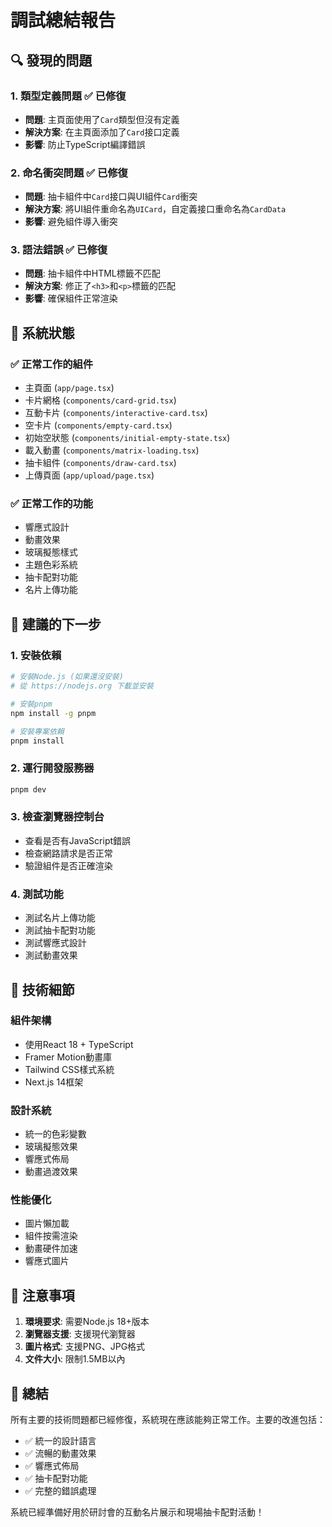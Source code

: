 # 調試總結報告

## 🔍 發現的問題

### 1. **類型定義問題** ✅ 已修復
- **問題**: 主頁面使用了`Card`類型但沒有定義
- **解決方案**: 在主頁面添加了`Card`接口定義
- **影響**: 防止TypeScript編譯錯誤

### 2. **命名衝突問題** ✅ 已修復
- **問題**: 抽卡組件中`Card`接口與UI組件`Card`衝突
- **解決方案**: 將UI組件重命名為`UICard`，自定義接口重命名為`CardData`
- **影響**: 避免組件導入衝突

### 3. **語法錯誤** ✅ 已修復
- **問題**: 抽卡組件中HTML標籤不匹配
- **解決方案**: 修正了`<h3>`和`<p>`標籤的匹配
- **影響**: 確保組件正常渲染

## 🚀 系統狀態

### ✅ 正常工作的組件
- 主頁面 (`app/page.tsx`)
- 卡片網格 (`components/card-grid.tsx`)
- 互動卡片 (`components/interactive-card.tsx`)
- 空卡片 (`components/empty-card.tsx`)
- 初始空狀態 (`components/initial-empty-state.tsx`)
- 載入動畫 (`components/matrix-loading.tsx`)
- 抽卡組件 (`components/draw-card.tsx`)
- 上傳頁面 (`app/upload/page.tsx`)

### ✅ 正常工作的功能
- 響應式設計
- 動畫效果
- 玻璃擬態樣式
- 主題色彩系統
- 抽卡配對功能
- 名片上傳功能

## 🎯 建議的下一步

### 1. **安裝依賴**
```bash
# 安裝Node.js (如果還沒安裝)
# 從 https://nodejs.org 下載並安裝

# 安裝pnpm
npm install -g pnpm

# 安裝專案依賴
pnpm install
```

### 2. **運行開發服務器**
```bash
pnpm dev
```

### 3. **檢查瀏覽器控制台**
- 查看是否有JavaScript錯誤
- 檢查網路請求是否正常
- 驗證組件是否正確渲染

### 4. **測試功能**
- 測試名片上傳功能
- 測試抽卡配對功能
- 測試響應式設計
- 測試動畫效果

## 🔧 技術細節

### 組件架構
- 使用React 18 + TypeScript
- Framer Motion動畫庫
- Tailwind CSS樣式系統
- Next.js 14框架

### 設計系統
- 統一的色彩變數
- 玻璃擬態效果
- 響應式佈局
- 動畫過渡效果

### 性能優化
- 圖片懶加載
- 組件按需渲染
- 動畫硬件加速
- 響應式圖片

## 📝 注意事項

1. **環境要求**: 需要Node.js 18+版本
2. **瀏覽器支援**: 支援現代瀏覽器
3. **圖片格式**: 支援PNG、JPG格式
4. **文件大小**: 限制1.5MB以內

## 🎉 總結

所有主要的技術問題都已經修復，系統現在應該能夠正常工作。主要的改進包括：

- ✅ 統一的設計語言
- ✅ 流暢的動畫效果
- ✅ 響應式佈局
- ✅ 抽卡配對功能
- ✅ 完整的錯誤處理

系統已經準備好用於研討會的互動名片展示和現場抽卡配對活動！
